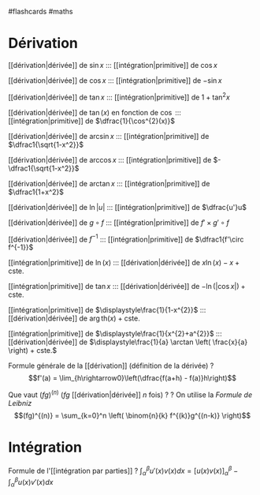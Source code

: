 #flashcards #maths

# Dérivation

[[dérivation|dérivée]] de $\sin x$ ::: [[intégration|primitive]] de $\cos x$ 
<!--SR:!2023-03-15,118,294!2022-12-03,47,275-->
[[dérivation|dérivée]] de $\cos x$ ::: [[intégration|primitive]] de $-\sin x$
<!--SR:!2023-04-20,240,330!2022-12-04,50,275-->
[[dérivation|dérivée]] de $\tan x$ ::: [[intégration|primitive]] de $1 + \tan^2 x$
<!--SR:!2022-11-25,1,132!2022-12-12,56,295-->
[[dérivation|dérivée]] de $\tan(x)$ en fonction de $\cos$ ::: [[intégration|primitive]] de $\dfrac{1}{\cos^{2}(x)}$
<!--SR:!2023-02-21,171,280!2023-01-21,65,255-->
[[dérivation|dérivée]] de $\arcsin x$ ::: [[intégration|primitive]] de $\dfrac1{\sqrt{1-x^2}}$
<!--SR:!2023-03-25,175,252!2022-12-03,49,275-->
[[dérivation|dérivée]] de $\arccos x$ ::: [[intégration|primitive]] de $-\dfrac1{\sqrt{1-x^2}}$
<!--SR:!2023-01-29,73,232!2022-12-29,56,255-->
[[dérivation|dérivée]] de $\arctan x$ ::: [[intégration|primitive]] de $\dfrac1{1+x^2}$
<!--SR:!2022-11-27,30,190!2023-03-06,109,275-->
[[dérivation|dérivée]] de $\ln |u|$ ::: [[intégration|primitive]] de $\dfrac{u'}u$
<!--SR:!2023-07-20,311,332!2022-12-18,61,275-->
[[dérivation|dérivée]] de $g\circ f$ ::: [[intégration|primitive]] de $f'\times g'\circ f$
<!--SR:!2023-02-20,166,252!2022-12-08,54,295-->
[[dérivation|dérivée]] de $f^{-1}$ ::: [[intégration|primitive]] de $\dfrac1{f'\circ f^{-1}}$
<!--SR:!2023-03-09,192,312!2023-01-26,70,255-->
[[intégration|primitive]] de $\ln(x)$ ::: [[dérivation|dérivée]] de $x \ln(x) - x + \text{cste.}$
<!--SR:!2022-12-08,16,243!2023-01-07,51,263-->
[[intégration|primitive]] de $\tan x$ ::: [[dérivation|dérivée]] de $-\ln(|\cos x|) + \text{cste.}$
<!--SR:!2022-12-15,28,243!2023-01-28,67,283-->
[[intégration|primitive]] de $\displaystyle\frac{1}{1-x^{2}}$ ::: [[dérivation|dérivée]] de $\arg \mathrm{th} (x) + \text{cste.}$
<!--SR:!2022-12-04,12,243!2022-12-07,20,203-->
[[intégration|primitive]] de $\displaystyle\frac{1}{x^{2}+a^{2}}$ ::: [[dérivation|dérivée]] de $\displaystyle\frac{1}{a} \arctan \left( \frac{x}{a} \right) + cste.$
<!--SR:!2023-02-01,76,256!2022-11-28,31,275-->

Formule générale de la [[dérivation]]
(définition de la dérivée)
?
$$f'(a) = \lim_{h\rightarrow0}\left(\dfrac{f(a+h) - f(a)}h\right)$$
<!--SR:!2023-02-19,153,252-->


Que vaut $(fg)^{(n)}$ ($fg$ [[dérivation|dérivée]] $n$ fois) ?
?
On utilise la _Formule de Leibniz_
$$(fg)^{(n)} = \sum_{k=0}^n \left( \binom{n}{k} f^{(k)}g^{(n-k)} \right)$$
<!--SR:!2022-12-07,123,292-->


# Intégration


Formule de l'[[intégration par parties]]
?
$\displaystyle\int_\alpha^\beta u'(x)v(x)d x = \big[u(x)v(x)\big]_\alpha^\beta - \int_\alpha^\beta u(x)v'(x) d x$
<!--SR:!2023-05-29,272,332-->


